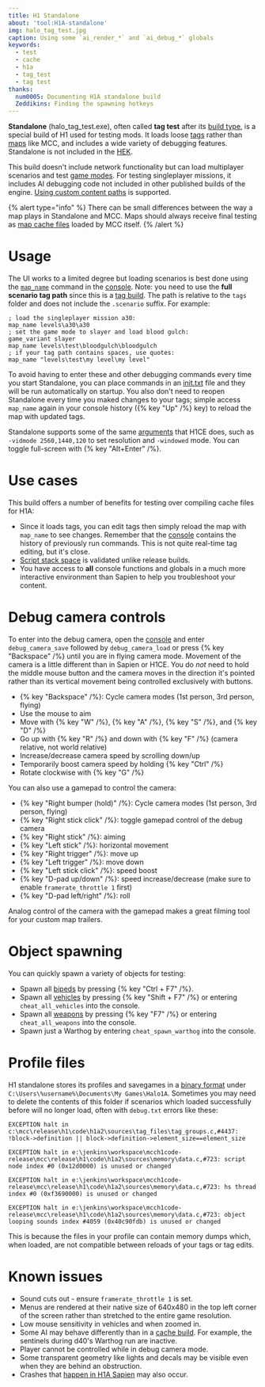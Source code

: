 ```yaml
---
title: H1 Standalone
about: 'tool:H1A-standalone'
img: halo_tag_test.jpg
caption: Using some `ai_render_*` and `ai_debug_*` globals
keywords:
  - test
  - cache
  - h1a
  - tag_test
  - tag test
thanks:
  num0005: Documenting H1A standalone build
  Zeddikins: Finding the spawning hotkeys
---
```

**Standalone** (halo_tag_test.exe), often called **tag test** after its [build type](~blam#build-types), is a special build of H1 used for testing mods. It loads loose [tags](~general/tags) rather than [maps](~general/maps) like MCC, and includes a wide variety of debugging features. Standalone is not included in the [HEK](~custom-edition#halo-editing-kit).

This build doesn't include network functionality but can load multiplayer scenarios and test [game modes](~game-modes). For testing singleplayer missions, it includes AI debugging code not included in other published builds of the engine. [Using custom content paths](~mod-tools#using-custom-content-paths) is supported.

{% alert type="info" %}
There can be small differences between the way a map plays in Standalone and MCC. Maps should always receive final testing as [map cache files](~map) loaded by MCC itself.
{% /alert %}

# Usage
The UI works to a limited degree but loading scenarios is best done using the [`map_name`](~scripting#functions-map-name) command in the [console](~developer-console). Note: you need to use the **full scenario tag path** since this is a [tag build](~blam#build-types). The path is relative to the `tags` folder and does not include the `.scenario` suffix. For example:

```consoleh1a
; load the singleplayer mission a30:
map_name levels\a30\a30
; set the game mode to slayer and load blood gulch:
game_variant slayer
map_name levels\test\bloodgulch\bloodgulch
; if your tag path contains spaces, use quotes:
map_name "levels\test\my level\my level"
```

To avoid having to enter these and other debugging commands every time you start Standalone, you can place commands in an [init.txt](~arguments#init-txt) file and they will be run automatically on startup. You also don't need to reopen Standalone every time you maked changes to your tags; simple access `map_name` again in your console history ({% key "Up" /%} key) to reload the map with updated tags.

Standalone supports some of the same [arguments](~arguments#arguments-list) that H1CE does, such as `-vidmode 2560,1440,120` to set resolution and `-windowed` mode. You can toggle full-screen with {% key "Alt+Enter" /%}.

# Use cases
This build offers a number of benefits for testing over compiling cache files for H1A:

* Since it loads tags, you can edit tags then simply reload the map with `map_name` to see changes. Remember that the [console](~developer-console) contains the history of previously run commands. This is not quite real-time tag editing, but it's close.
* [Script stack space](~scripting#stack-space-is-limited) is validated unlike release builds.
* You have access to **all** console functions and globals in a much more interactive environment than Sapien to help you troubleshoot your content.

# Debug camera controls
To enter into the debug camera, open the [console](~developer-console) and enter `debug_camera_save` followed by `debug_camera_load` or press {% key "Backspace" /%} until you are in flying camera mode. Movement of the camera is a little different than in Sapien or H1CE. You do _not_ need to hold the middle mouse button and the camera moves in the direction it's pointed rather than its vertical movement being controlled exclusively with buttons.

* {% key "Backspace" /%}: Cycle camera modes (1st person, 3rd person, flying)
* Use the mouse to aim
* Move with {% key "W" /%}, {% key "A" /%}, {% key "S" /%}, and {% key "D" /%}
* Go up with {% key "R" /%} and down with {% key "F" /%} (camera relative, not world relative)
* Increase/decrease camera speed by scrolling down/up
* Temporarily boost camera speed by holding {% key "Ctrl" /%}
* Rotate clockwise with {% key "G" /%}

You can also use a gamepad to control the camera:

* {% key "Right bumper (hold)" /%}: Cycle camera modes (1st person, 3rd person, flying)
* {% key "Right stick click" /%}: toggle gamepad control of the debug camera
* {% key "Right stick" /%}: aiming
* {% key "Left stick" /%}: horizontal movement
* {% key "Right trigger" /%}: move up
* {% key "Left trigger" /%}: move down
* {% key "Left stick click" /%}: speed boost
* {% key "D-pad up/down" /%}: speed increase/decrease (make sure to enable `framerate_throttle 1` first)
* {% key "D-pad left/right" /%}: roll

Analog control of the camera with the gamepad makes a great filming tool for your custom map trailers.

# Object spawning
You can quickly spawn a variety of objects for testing:

* Spawn all [bipeds](~biped) by pressing {% key "Ctrl + F7" /%}.
* Spawn all [vehicles](~vehicle) by pressing {% key "Shift + F7" /%} or entering `cheat_all_vehicles` into the console.
* Spawn all [weapons](~weapon) by pressing {% key "F7" /%} or entering `cheat_all_weapons` into the console.
* Spawn just a Warthog by entering `cheat_spawn_warthog` into the console.

# Profile files
H1 standalone stores its profiles and savegames in a [binary format](~files#profile-and-savegame-files) under `C:\Users\%username%\Documents\My Games\Halo1A`. Sometimes you may need to delete the contents of this folder if scenarios which loaded successfully before will no longer load, often with `debug.txt` errors like these:

```
EXCEPTION halt in c:\mcc\release\h1\code\h1a2\sources\tag_files\tag_groups.c,#4437: !block->definition || block->definition->element_size==element_size

EXCEPTION halt in e:\jenkins\workspace\mcch1code-release\mcc\release\h1\code\h1a2\sources\memory\data.c,#723: script node index #0 (0x12d0000) is unused or changed

EXCEPTION halt in e:\jenkins\workspace\mcch1code-release\mcc\release\h1\code\h1a2\sources\memory\data.c,#723: hs thread index #0 (0xf3690000) is unused or changed

EXCEPTION halt in e:\jenkins\workspace\mcch1code-release\mcc\release\h1\code\h1a2\sources\memory\data.c,#723: object looping sounds index #4059 (0x40c90fdb) is unused or changed
```

This is because the files in your profile can contain memory dumps which, when loaded, are not compatible between reloads of your tags or tag edits.

# Known issues

* Sound cuts out - ensure `framerate_throttle 1` is set.
* Menus are rendered at their native size of 640x480 in the top left corner of the screen rather than stretched to the entire game resolution.
* Low mouse sensitivity in vehicles and when zoomed in.
* Some AI may behave differently than in a [cache build](~blam#build-types). For example, the sentinels during d40's Warthog run are inactive.
* Player cannot be controlled while in debug camera mode.
* Some transparent geometry like lights and decals may be visible even when they are behind an obstruction.
* Crashes that [happen in H1A Sapien](~h1a-sapien#crashes) may also occur.
